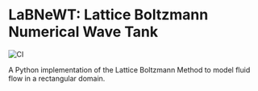# LaBNeWT: Lattice Boltzmann Numerical Wave Tank

![CI](https://github.com/oscarjtg/labnewt/actions/workflows/ci.yml/badge.svg)

A Python implementation of the Lattice Boltzmann Method to model fluid flow in a rectangular domain.